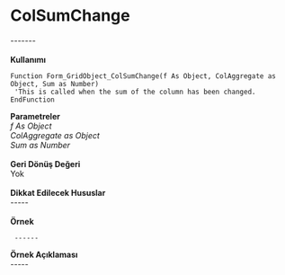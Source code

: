 # ColSumChange

\-------\
\
**Kullanımı**

```
Function Form_GridObject_ColSumChange(f As Object, ColAggregate as Object, Sum as Number)
 'This is called when the sum of the column has been changed.
EndFunction
```

**Parametreler**\
_f As Object_\
_ColAggregate as Object_\
_Sum as Number_\
\
**Geri Dönüş Değeri**\
Yok\
\
**Dikkat Edilecek Hususlar**\
\-----\
\
**Örnek**

```
 ------
```

**Örnek Açıklaması**\
\-----

